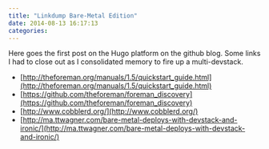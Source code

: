 ```yaml
---
title: "Linkdump Bare-Metal Edition"
date: 2014-08-13 16:17:13
categories: 
---
```


Here goes the first post on the Hugo platform on the github blog. Some links I had to close out as I consolidated memory to fire up a multi-devstack.

- [http://theforeman.org/manuals/1.5/quickstart_guide.html](http://theforeman.org/manuals/1.5/quickstart_guide.html)
- [https://github.com/theforeman/foreman_discovery](https://github.com/theforeman/foreman_discovery)
- [http://www.cobblerd.org/](http://www.cobblerd.org/)
- [http://ma.ttwagner.com/bare-metal-deploys-with-devstack-and-ironic/](http://ma.ttwagner.com/bare-metal-deploys-with-devstack-and-ironic/)
